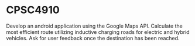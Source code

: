 # CPSC4910
Develop an android application using the Google Maps API. 
Calculate the most efficient route utilizing inductive charging roads for electric and hybrid vehicles.
Ask for user feedback once the destination has been reached. 
